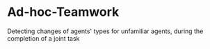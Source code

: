 # Ad-hoc-Teamwork
Detecting changes of agents' types for unfamiliar agents, during the completion of a joint task
